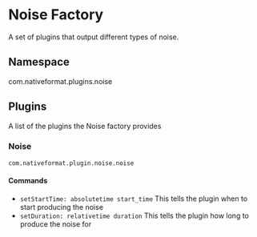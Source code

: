 # Noise Factory
A set of plugins that output different types of noise.

## Namespace

com.nativeformat.plugins.noise

## Plugins

A list of the plugins the Noise factory provides

### Noise

`com.nativeformat.plugin.noise.noise`

#### Commands

* `setStartTime: absolutetime start_time` This tells the plugin when to start producing the noise
* `setDuration: relativetime duration` This tells the plugin how long to produce the noise for
